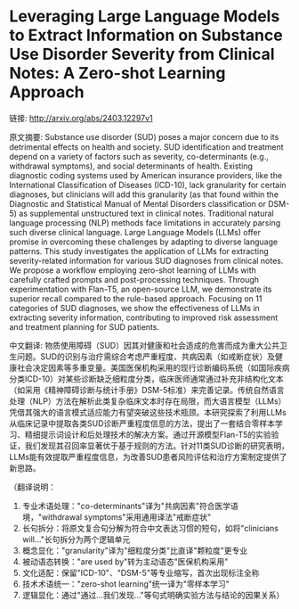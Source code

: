 # Leveraging Large Language Models to Extract Information on Substance Use Disorder Severity from Clinical Notes: A Zero-shot Learning Approach

链接: http://arxiv.org/abs/2403.12297v1

原文摘要:
Substance use disorder (SUD) poses a major concern due to its detrimental
effects on health and society. SUD identification and treatment depend on a
variety of factors such as severity, co-determinants (e.g., withdrawal
symptoms), and social determinants of health. Existing diagnostic coding
systems used by American insurance providers, like the International
Classification of Diseases (ICD-10), lack granularity for certain diagnoses,
but clinicians will add this granularity (as that found within the Diagnostic
and Statistical Manual of Mental Disorders classification or DSM-5) as
supplemental unstructured text in clinical notes. Traditional natural language
processing (NLP) methods face limitations in accurately parsing such diverse
clinical language. Large Language Models (LLMs) offer promise in overcoming
these challenges by adapting to diverse language patterns. This study
investigates the application of LLMs for extracting severity-related
information for various SUD diagnoses from clinical notes. We propose a
workflow employing zero-shot learning of LLMs with carefully crafted prompts
and post-processing techniques. Through experimentation with Flan-T5, an
open-source LLM, we demonstrate its superior recall compared to the rule-based
approach. Focusing on 11 categories of SUD diagnoses, we show the effectiveness
of LLMs in extracting severity information, contributing to improved risk
assessment and treatment planning for SUD patients.

中文翻译:
物质使用障碍（SUD）因其对健康和社会造成的危害而成为重大公共卫生问题。SUD的识别与治疗需综合考虑严重程度、共病因素（如戒断症状）及健康社会决定因素等多重变量。美国医保机构采用的现行诊断编码系统（如国际疾病分类ICD-10）对某些诊断缺乏细粒度分类，临床医师通常通过补充非结构化文本（如采用《精神障碍诊断与统计手册》DSM-5标准）来完善记录。传统自然语言处理（NLP）方法在解析此类复杂临床文本时存在局限，而大语言模型（LLMs）凭借其强大的语言模式适应能力有望突破这些技术瓶颈。本研究探索了利用LLMs从临床记录中提取各类SUD诊断严重程度信息的方法，提出了一套结合零样本学习、精细提示词设计和后处理技术的解决方案。通过开源模型Flan-T5的实验验证，我们发现其召回率显著优于基于规则的方法。针对11类SUD诊断的研究表明，LLMs能有效提取严重程度信息，为改善SUD患者风险评估和治疗方案制定提供了新思路。  

（翻译说明：  
1. 专业术语处理："co-determinants"译为"共病因素"符合医学语境，"withdrawal symptoms"采用通用译法"戒断症状"  
2. 长句拆分：将原文复合句分解为符合中文表达习惯的短句，如将"clinicians will..."长句拆分为两个逻辑单元  
3. 概念显化："granularity"译为"细粒度分类"比直译"颗粒度"更专业  
4. 被动语态转换："are used by"转为主动语态"医保机构采用"  
5. 文化适配：保留"ICD-10"、"DSM-5"等专业缩写，首次出现标注全称  
6. 技术术语统一："zero-shot learning"统一译为"零样本学习"  
7. 逻辑显化：通过"通过...我们发现..."等句式明确实验方法与结论的因果关系）
